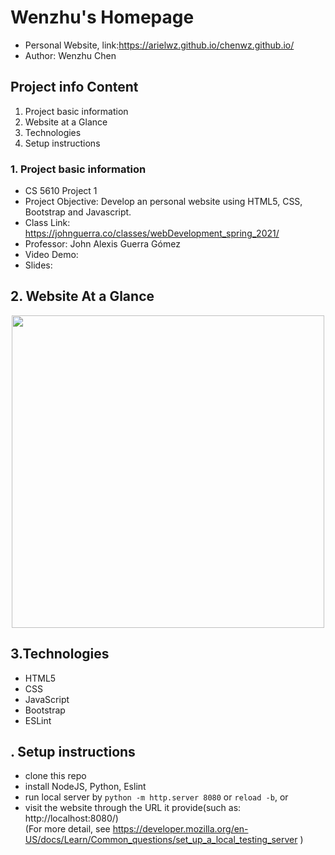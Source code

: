 # Wenzhu's Homepage
- Personal Website, link:https://arielwz.github.io/chenwz.github.io/
- Author: Wenzhu Chen

## Project info Content
  1. Project basic information
  2. Website at a Glance
  3. Technologies
  4. Setup instructions

### 1. Project basic information
- CS 5610 Project 1
- Project Objective: Develop an personal website using HTML5, CSS, Bootstrap and Javascript.
- Class Link: https://johnguerra.co/classes/webDevelopment_spring_2021/
- Professor: John Alexis Guerra Gómez
- Video Demo:
- Slides:

## 2. Website At a Glance
<div align=center><img width="500px" src="https://user-images.githubusercontent.com/51281099/108012294-dcde7280-6fbd-11eb-8a96-6685b6a80187.png"/></div>

## 3.Technologies
- HTML5
- CSS
- JavaScript
- Bootstrap
- ESLint

## . Setup instructions
- clone this repo
- install NodeJS, Python, Eslint 
- run local server by `python -m http.server 8080` or `reload -b`, or
- visit the website through the URL it provide(such as: http://localhost:8080/)
 <br/>(For more detail, see https://developer.mozilla.org/en-US/docs/Learn/Common_questions/set_up_a_local_testing_server )



